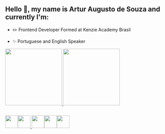 ## Hello 👋, my name is Artur Augusto de Souza and currently I'm:


- ✏️ Frontend Developer Formed at Kenzie Academy Brasil

- ✨ Portuguese and English Speaker

<div>
<a href="https://github.com/arthwrjf">
<img height="180em" src="https://github-readme-stats.vercel.app/api/top-langs/?username=arthwrjf&layout=compact&langs_count=7&theme=dracula"/>
<img height="180em" src="https://github-readme-stats.vercel.app/api?username=arthwrjf&show_icons=true&theme=dracula&include_all_commits=true&count_private=true"/>
</div>


##


<img src="https://cdn.jsdelivr.net/gh/devicons/devicon/icons/html5/html5-original.svg" width="40" height="40" /><img src="https://cdn.jsdelivr.net/gh/devicons/devicon/icons/javascript/javascript-original.svg" width="40" height="40" />
<img src="https://cdn.jsdelivr.net/gh/devicons/devicon/icons/css3/css3-original.svg" width="40" height="40"/><img src="https://cdn.jsdelivr.net/gh/devicons/devicon/icons/react/react-original.svg" width="40" height="40" /><img src="https://cdn.jsdelivr.net/gh/devicons/devicon/icons/typescript/typescript-original.svg" width="40" height="40"/> 


